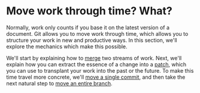# Move work through time? What?

Normally, work only counts if you base it on the latest version of a document.  Git allows you to move work through time, which allows you to structure your work in new and productive ways.  In this section, we'll explore the mechanics which make this possible.

We'll start by explaining how to [merge](merge/) two streams of work.  Next, we'll explain how you can extract the essence of a change into a [patch](patch/), which you can use to transplant your work into the past or the future.  To make this time travel more concrete, we'll [move a single commit](cherry-pick-and-rebase/), and then take the next natural step to [move an entire branch](cherry-pick-and-rebase/).
